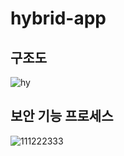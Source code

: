 # hybrid-app

## 구조도
![hy](https://user-images.githubusercontent.com/51109517/95842869-096d4e00-0d82-11eb-928b-5510ddf513d4.PNG)

## 보안 기능 프로세스
![111222333](https://user-images.githubusercontent.com/51109517/121287165-02e8a380-c91c-11eb-97b2-ed5623d1d71f.png)
